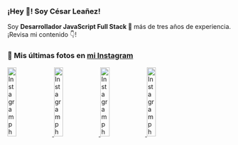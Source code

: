 <h3>¡Hey 👋! Soy César Leañez!</h3>

<p>Soy <strong>Desarrollador JavaScript Full Stack 🚀</strong> más de tres años de experiencia.<br />¡Revisa mi contenido 👇!</p>

### 📸 Mis últimas fotos en [mi Instagram](https://instagram.com/cele)


<a href='https://instagram.com/p/C1UpuSGLQiG' target='_blank'>
  <img width='20%' src='https://instagram.flba2-1.fna.fbcdn.net/v/t51.29350-15/412513918_1325803934584302_4400498733289087214_n.jpg?stp=dst-jpg_e15&_nc_ht=instagram.flba2-1.fna.fbcdn.net&_nc_cat=106&_nc_ohc=lP5rjFhgOFwQ7kNvgH062t1&edm=APU89FABAAAA&ccb=7-5&oh=00_AYDXEPuZB4c1HzORXKtwY7cCeUkxzLYZmyTQ1bTkKQjkCA&oe=66814A9D&_nc_sid=bc0c2c' alt='Instagram photo' />
</a>
<a href='https://instagram.com/p/CzMY3lzxgmx' target='_blank'>
  <img width='20%' src='https://instagram.flba2-1.fna.fbcdn.net/v/t51.29350-15/398916226_819142863293745_2426123683154743297_n.webp?stp=dst-jpg_e35&_nc_ht=instagram.flba2-1.fna.fbcdn.net&_nc_cat=109&_nc_ohc=m0E4lXZMvXIQ7kNvgEQn1dh&edm=APU89FABAAAA&ccb=7-5&oh=00_AYBZXt2T4Inqmm_ODEKtRKcWBcnKYsuof1wwMzfwtJ_lYA&oe=6681498C&_nc_sid=bc0c2c' alt='Instagram photo' />
</a>
<a href='https://instagram.com/p/CygbQv4uqxM' target='_blank'>
  <img width='20%' src='https://instagram.flba2-1.fna.fbcdn.net/v/t51.29350-15/391525959_236593062741789_5868561716480810596_n.webp?stp=dst-jpg_e35&_nc_ht=instagram.flba2-1.fna.fbcdn.net&_nc_cat=109&_nc_ohc=b62pBgctD-gQ7kNvgGy73NK&edm=APU89FABAAAA&ccb=7-5&oh=00_AYASAvWJkKYH5Y7CabVVTv3SxKeHJko_-sYOfIWjKDSNHw&oe=66814FC8&_nc_sid=bc0c2c' alt='Instagram photo' />
</a>
<a href='https://instagram.com/p/CxTmOF6vN8M' target='_blank'>
  <img width='20%' src='https://instagram.flba2-1.fna.fbcdn.net/v/t51.29350-15/378565944_323878180141713_8920720304536029091_n.jpg?stp=dst-jpg_e15&_nc_ht=instagram.flba2-1.fna.fbcdn.net&_nc_cat=109&_nc_ohc=tdi7gEGzZDoQ7kNvgGLlZMJ&edm=APU89FABAAAA&ccb=7-5&oh=00_AYCGHvHhPXN0uQSHZp6EEgQIo6s-AtuBk6xb5w7nsGTMbg&oe=66814992&_nc_sid=bc0c2c' alt='Instagram photo' />
</a>
